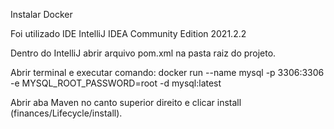 Instalar Docker

Foi utilizado IDE IntelliJ IDEA Community Edition 2021.2.2

Dentro do IntelliJ abrir arquivo pom.xml na pasta raiz do projeto.

Abrir terminal e executar comando: docker run --name mysql -p 3306:3306 -e MYSQL_ROOT_PASSWORD=root -d mysql:latest

Abrir aba Maven no canto superior direito e clicar install (finances/Lifecycle/install).
